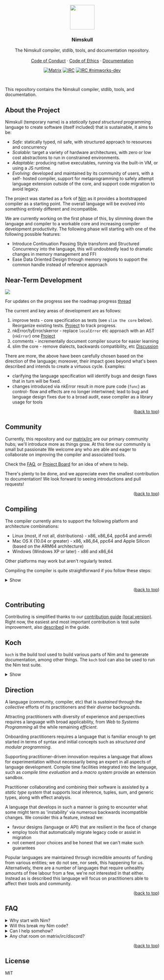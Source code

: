 <div id="top"></div>

<br />

<div align="center">
  <a href="https://github.com/nim-works/nimskull">
    <img src="https://raw.githubusercontent.com/nim-lang/assets/master/Art/logo-crown.png" height="80px"/>
  </a>

  <h3 align="center">Nimskull</h3>
  <p align="center">
    The Nimskull compiler, stdlib, tools, and documentation repository.
    <br />
    <br />
    <a href="https://github.com/nim-works/nimskull/blob/devel/CODE_OF_CONDUCT.md">Code of Conduct</a>
    ·
    <a href="https://github.com/nim-works/nimskull/blob/devel/ETHOS.md">Code of Ethics</a>
    ·
    <a href="https://nim-works.github.io/nimskull/index.html">Documentation</a>
  </p>

[![Matrix](https://img.shields.io/badge/matrix-nim--works-success?style=flat&logo=matrix)][nim-works-matrix]
[![IRC](https://img.shields.io/badge/chat-%23nimworks%20on%20libera.chat-brightgreen?style=flat)](https://web.libera.chat/#nimworks)
[![IRC #nimworks-dev](https://img.shields.io/badge/chat-%23nimworks--dev%20on%20libera.chat-brightgreen?style=flat)](https://web.libera.chat/#nimworks-dev)

</div>

<br />

This repository contains the Nimskull compiler, stdlib, tools, and documentation.

## About the Project

Nimskull (temporary name) is a *statically typed* *structured* programming
language to create software (itself included) that is sustainable, it aims to be:

- *Safe:* statically typed, nil safe, with structured approach to resources and
  concurrency
- *Scalable:* target a variety of hardware architectures, with zero or low cost
  abstractions to run in constrained environments.
- *Adaptable:* producing native executables, running via the built-in VM, or
  using a JS runtime.
- *Evolving:* developed and maintained by its community of users, with a self-
  hosted compiler, support for metaprogramming to safely attempt language
  extension outside of the core, and support code migration to avoid legacy.

The project was started as a fork of [Nim][nim-site] as it provides a bootstrapped
compiler as a starting point. The overall language will be evolved into something
entirely different and incompatible.

We are currently working on the first phase of this, by slimming down the
language and compiler to a workable core and increasing compiler development
productivity. The following phase will starting with one of the following
possible features:
- Introduce Continuation Passing Style transform and Structured Concurrency
  into the language, this will undoubtedly lead to dramatic changes in memory
  management and FFI
- Ease Data Oriented Design through memory regions to support the common handle
  instead of reference approach

## Near-Term Development

![](./doc/fixup_roadmap.png)

For updates on the progress see the roadmap progress [thread](https://github.com/nim-works/nimskull/discussions/142?sort=new)

The current and key areas of development are as follows:

1. improve tests - core specification as tests (see `slim the core` below).
   Reorganize existing tests. [Project](https://github.com/nim-works/nimskull/projects/2)
   to track progress.
2. nkError/tyError/skerror - replace `localError` etc approach with an AST
   (`nkError`) one [Project](https://github.com/nim-works/nimskull/projects/1)
3. comments - incrementally document compiler source for easier learning
4. slim the core - remove dialects, backwards compatibility, etc [Discussion](https://github.com/nim-works/nimskull/discussions/289)

There are more, the above have been carefully chosen based on the direction of
the language; moreover, their impact goes beyond what's been described and
intends to create a virtuous cycle. Examples:

* clarifying the language specification will identify bugs and design flaws that
  in turn will be fixed.
* changes introduced via nkError result in more pure code (`func`) as control-
  flow and effects are no longer intertwined; lead to bug and language
  design fixes due to a broad audit, ease compiler as a library usage for tools

<p align="right">(<a href="#top">back to top</a>)</p>

## Community

Currently, this repository and our [matrix/irc][nim-works-matrix] are our primary community hubs; we'll introduce more as things grow. At this time our community is small but
passionate We welcome any who are able and eager to collaborate on improving the compiler and associated tools.

Check the [FAQ](#FAQ), or [Project Board](https://github.com/nim-works/nimskull/projects) for an idea of where to help.

There's plenty to be done, and we appreciate even the smallest contribution to
documentation! We look forward to seeing introductions and pull requests!

<p align="right">(<a href="#top">back to top</a>)</p>

## Compiling

The compiler currently aims to support the following platform and
architecture combinations:

  * Linux (most, if not all, distributions) - x86, x86_64, ppc64 and armv6l
  * Mac OS X (10.04 or greater) - x86, x86_64, ppc64 and Apple Silicon (based on the ARM64 architecture)
  * Windows (Windows XP or later) - x86 and x86_64

Other platforms may work but aren't regularly tested.

Compiling the compiler is quite straightforward if you follow these steps:

<details>
  <summary>Show</summary>
  <br />

To build from source you will need:

  * A C compiler such as ``gcc`` 3.x/later or an alternative such as ``clang``,
    ``Visual C++`` or ``Intel C++``. It is recommended to use ``gcc`` 3.x or
    later.
  * Either ``git`` or ``wget`` to download the needed source repositories.
  * The ``build-essential`` package when using ``gcc`` on Ubuntu (and likely
    other distros as well).
  * On Windows MinGW 4.3.0 (GCC 8.10) is the minimum recommended compiler.
  * Nim hosts a known working MinGW distribution:
    * [MinGW32.7z](https://nim-lang.org/download/mingw32.7z)
    * [MinGW64.7z](https://nim-lang.org/download/mingw64.7z)

**Windows Note: Cygwin and similar POSIX runtime environments are not supported.**

Then, if you are on a \*nix system or Windows, the following steps should compile
Nimskull from source using ``gcc``, ``git``, and the ``koch`` build tool.

```bash
git clone https://github.com/nim-works/nimskull.git
cd nimskull
./koch.py boot -d:release
./koch.py tools -d:release
```

Finally, once you have finished the build steps (on Windows, Mac, or Linux) you
should add the ``bin`` directory to your PATH.

</details>

<p align="right">(<a href="#top">back to top</a>)</p>

## Contributing

Contributing is simplified thanks to our [contribution guide](https://nim-works.github.io/nimskull/contributing.html) [(local version)](doc/contributing.rst).
Right now, the easiest and most important contribution is test suite improvement, also
[described](https://nim-works.github.io/nimskull/contributing.html#writing-or-improving-tests) in the guide.

## Koch

``koch`` is the build tool used to build various parts of Nim and to generate
documentation, among other things. The ``koch`` tool can also
be used to run the Nim test suite.

<details>
<summary>Show</summary>

You may execute the tests using ``./koch.py tests``. The tests take a while to
run, but you can run a subset of tests by specifying a category (for example
``./koch.py tests cat lang``).

For more information on the ``koch`` build tool please see the documentation
within the [doc/koch.rst](doc/koch.rst) file.

<p align="right">(<a href="#top">back to top</a>)</p>

</details>

## Direction

A language (community, compiler, etc) that is *sustained* through the
*collective* efforts of its practitioners and their *diverse* backgrounds.

Attracting practitioners with diversity of experience and perspectives
requires a language with broad applicability, from *Web* to *Systems*
*Programming* all the while remaining *efficient*.

Onboarding practitioners requires a language that is familiar enough to get
started in terms of syntax and initial concepts such as *structured and*
*modular programming*.

Supporting practitioner-driven innovation requires a language that allows for
experimentation without necessarily being an expert in all aspects of language
development. Compile time facilities integrated into the language, such as
*compile time evaluation* and a *macro system* provide an extension sandbox.

Practitioner collaborating and combining their software is assisted by a
*static type system* that supports local inference, tuples, sum, and generic types,
along with effect analysis.

A language that develops in such a manner is going to encounter what some might
term as 'instability' via numerous backwards incompatible changes.
We consider this a feature, instead we:
* favour designs (language or API) that are resilient in the face of change
* employ tools that automatically migrate legacy code or assist in migration
* not cement poor choices and be honest that we can't make such guarantees

Popular languages are maintained through incredible amounts of funding from
various entities; we do not see, nor seek, this happening for us.
Alternatively, there are a number of languages that require unhealthy amounts
of free labour from a few, we're not interested in that either. Instead as is
described this language will focus on practitioners able to affect their tools
and community.

<p align="right">(<a href="#top">back to top</a>)</p>


## FAQ
<details>
<summary class"blue">Why start with Nim?</summary>
</br>

It's convenient. Creating a compiler from scratch is labour intensive and the
existing contributors are already familiar with the current code base. We chose
to evolve it.

</details>

<details>
<summary class="blue">Will this break my Nim code?</summary>
</br>

This project aims to become a different programming language, if you want Nim go use that.

</details>

<details>
<summary class="blue">Can I help somehow?</summary>
</br>

There is lots to do, and we're very interested in people contributing to the compiler.
First step is getting a development environment setup, then join the
[matrix chat][nim-works-matrix] and introduce yourself. It's a small community so time
zones might not align, so please be patient.

We're presently reworking much of the compiler, removing dialects and half-baked
features to end up with a slim down core. Some areas of contribution:

- [reworking the internal error handling](https://github.com/nim-works/nimskull/projects)
- improving the compiler internal [debugging and tracing tools](https://nim-works.github.io/nimskull/debug.html)
- ["language spec as tests" effort](https://github.com/nim-works/nimskull/projects/2)

</details>

<details>
<summary class="blue">Any chat room on matrix/irc/discord?</summary>
</br>

Yes! Feel free to join us on our [nim-works channel][nim-works-matrix]! Please have a read of our [Code of Conduct](https://github.com/nim-works/nimskull/blob/devel/CODE_OF_CONDUCT.md)

</details>
<p align="right">(<a href="#top">back to top</a>)</p>

## License
MIT

[nim-site]: https://nim-lang.org
[csources-v1-repo]: https://github.com/nim-works/csources_v1
[nim-works-matrix]: https://matrix.to/#/#nimworks:envs.net?client=element.io
